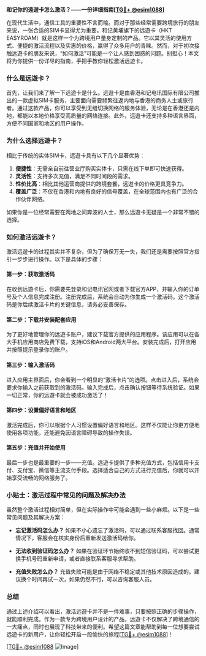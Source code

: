 **和记你的遠遊卡怎么激活？——一份详细指南[[TG💪+ @esim1088](https://t.me/s/esim1088)]**

在现代生活中，通信工具的重要性不言而喻。而对于那些经常需要跨境旅行的朋友来说，一张合适的SIM卡显得尤为重要。和记黄埔旗下的远遊卡（HKT EASYROAM）就是这样一个为跨境用户量身定制的产品。它以其灵活的使用方式、便捷的激活流程以及实惠的价格，赢得了众多用户的青睐。然而，对于初次接触远遊卡的朋友来说，“如何激活”可能是一个让人感到困惑的问题。别担心！本文将为你提供一份详尽的指南，手把手教你轻松激活远遊卡。

### 什么是远遊卡？

首先，让我们来了解一下远遊卡是什么。远遊卡是由香港和记电讯国际有限公司推出的一款虚拟SIM卡服务，主要面向需要频繁往返内地与香港的商务人士或旅行者。通过这款产品，你可以享受到无缝切换网络的服务体验，无论是在香港还是内地，都能以本地价格享受高质量的网络连接。此外，远遊卡还支持多种语言界面，方便不同国家和地区的用户操作。

### 为什么选择远遊卡？

相比于传统的实体SIM卡，远遊卡具有以下几个显著优势：

1. **便捷性**：无需亲自前往营业厅购买实体卡，只需在线下单即可快速获得。
2. **灵活性**：支持多次充值，满足不同时间段的需求。
3. **性价比高**：相比其他运营商提供的跨境套餐，远遊卡的价格更具竞争力。
4. **覆盖广泛**：不仅在香港和内地有良好的信号覆盖，在全球范围内也有广泛的合作伙伴网络。

如果你是一位经常需要在两地之间奔波的人士，那么远遊卡无疑是一个非常不错的选择。

### 如何激活远遊卡？

激活远遊卡的过程其实并不复杂，但为了确保万无一失，我们还是需要按照官方指引一步步进行操作。以下是具体的步骤：

#### 第一步：获取激活码

在收到远遊卡后，你需要先登录和记电讯官网或者下载官方APP，并输入你的订单号及个人信息完成注册。注册完成后，系统会自动为你生成一个激活码。这个激活码是你后续激活卡片的关键信息，请务必妥善保存。

#### 第二步：下载并安装配套应用

为了更好地管理你的远遊卡账户，建议下载官方提供的应用程序。该应用可以在各大手机应用商店免费下载，支持iOS和Android两大平台。安装完成后，打开应用并按照提示登录你的账户。

#### 第三步：输入激活码

进入应用主界面后，你会看到一个明显的“激活卡片”的选项。点击进入后，系统会要求你输入之前获取到的激活码。输入完成后，点击确认按钮等待系统验证。如果一切正常，你的远遊卡就会被成功激活了！

#### 第四步：设置偏好语言和地区

激活完成后，你可以根据个人习惯设置偏好语言和地区。这样不仅能让你更方便地使用各项功能，还能避免因语言障碍导致的操作失误。

#### 第五步：充值并开始使用

最后一步也是最重要的一步——充值。远遊卡提供了多种充值方式，包括信用卡支付、支付宝、微信等主流支付手段。选择适合自己的方式进行充值后，你就可以开始享受流畅的网络服务了。

### 小贴士：激活过程中常见的问题及解决办法

虽然整个激活过程相对简单，但在实际操作中可能会遇到一些小麻烦。以下是一些常见问题及其解决方案：

- **忘记激活码怎么办？**
  如果不小心遗忘了激活码，可以通过联系客服找回。通常情况下，客服会在核实身份后重新发送激活码给你。

- **无法收到验证码怎么办？**
  如果在验证环节始终收不到短信验证码，可以尝试更换手机号码重新申请，或者直接联系客服寻求帮助。

- **充值失败怎么办？**
  充值失败可能是由于网络不稳定或其他技术原因造成的。建议换个时间再试一次，如果仍然不行，可以咨询客服人员。

### 总结

通过上述介绍可以看出，激活远遊卡并不是一件难事，只要按照正确的步骤操作，就能顺利完成。作为一款专为跨境用户设计的产品，远遊卡不仅解决了跨境通信的一大痛点，同时也展现了科技带来的便利。希望这篇文章能帮助到每一位想要尝试远遊卡的新用户，让你轻松开启一段愉快的旅程[[TG💪+ @esim1088](https://t.me/s/esim1088)]！

[[TG💪+ @esim1088](https://t.me/s/esim1088) ![Image](https://i.postimg.cc/4NQfJmqS/Snipaste-2025-05-13-00-14-12.png)]